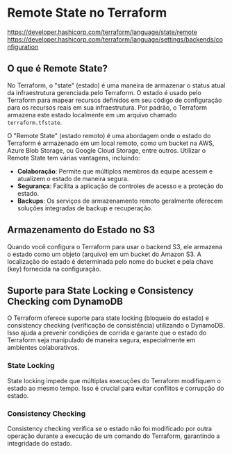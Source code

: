 # Remote State no Terraform

https://developer.hashicorp.com/terraform/language/state/remote
https://developer.hashicorp.com/terraform/language/settings/backends/configuration

## O que é Remote State?

No Terraform, o "state" (estado) é uma maneira de armazenar o status atual da infraestrutura gerenciada pelo Terraform. O estado é usado pelo Terraform para mapear recursos definidos em seu código de configuração para os recursos reais em sua infraestrutura. Por padrão, o Terraform armazena este estado localmente em um arquivo chamado `terraform.tfstate`.

O "Remote State" (estado remoto) é uma abordagem onde o estado do Terraform é armazenado em um local remoto, como um bucket na AWS, Azure Blob Storage, ou Google Cloud Storage, entre outros. Utilizar o Remote State tem várias vantagens, incluindo:

- **Colaboração**: Permite que múltiplos membros da equipe acessem e atualizem o estado de maneira segura.
- **Segurança**: Facilita a aplicação de controles de acesso e a proteção do estado.
- **Backups**: Os serviços de armazenamento remoto geralmente oferecem soluções integradas de backup e recuperação.


## Armazenamento do Estado no S3

Quando você configura o Terraform para usar o backend S3, ele armazena o estado como um objeto (arquivo) em um bucket do Amazon S3. A localização do estado é determinada pelo nome do bucket e pela chave (key) fornecida na configuração.

## Suporte para State Locking e Consistency Checking com DynamoDB

O Terraform oferece suporte para state locking (bloqueio do estado) e consistency checking (verificação de consistência) utilizando o DynamoDB. Isso ajuda a prevenir condições de corrida e garante que o estado do Terraform seja manipulado de maneira segura, especialmente em ambientes colaborativos.

### State Locking

State locking impede que múltiplas execuções do Terraform modifiquem o estado ao mesmo tempo. Isso é crucial para evitar conflitos e corrupção do estado.

### Consistency Checking

Consistency checking verifica se o estado não foi modificado por outra operação durante a execução de um comando do Terraform, garantindo a integridade do estado.
